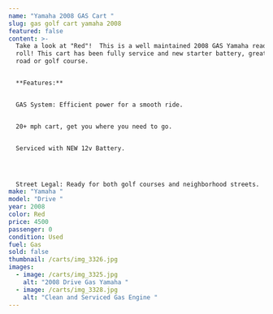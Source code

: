 ```yaml
---
name: "Yamaha 2008 GAS Cart "
slug: gas golf cart yamaha 2008
featured: false
content: >-
  Take a look at "Red"!  This is a well maintained 2008 GAS Yamaha ready to
  roll! This cart has been fully service and new starter battery, great for the
  road or golf course. 


  **Features:**


  GAS System: Efficient power for a smooth ride.


  20+ mph cart, get you where you need to go.


  Serviced with NEW 12v Battery.




  Street Legal: Ready for both golf courses and neighborhood streets.
make: "Yamaha "
model: "Drive "
year: 2008
color: Red
price: 4500
passenger: 0
condition: Used
fuel: Gas
sold: false
thumbnail: /carts/img_3326.jpg
images:
  - image: /carts/img_3325.jpg
    alt: "2008 Drive Gas Yamaha "
  - image: /carts/img_3328.jpg
    alt: "Clean and Serviced Gas Engine "
---
```

